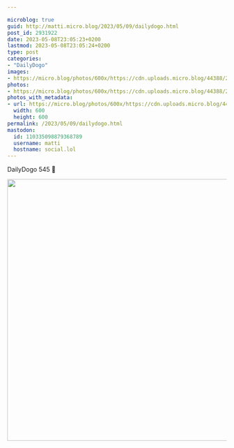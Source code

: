 ```yaml
---

microblog: true
guid: http://matti.micro.blog/2023/05/09/dailydogo.html
post_id: 2931922
date: 2023-05-08T23:05:23+0200
lastmod: 2023-05-08T23:05:24+0200
type: post
categories:
- "DailyDogo"
images:
- https://micro.blog/photos/600x/https://cdn.uploads.micro.blog/44388/2023/00de126ea2.jpg
photos:
- https://micro.blog/photos/600x/https://cdn.uploads.micro.blog/44388/2023/00de126ea2.jpg
photos_with_metadata:
- url: https://micro.blog/photos/600x/https://cdn.uploads.micro.blog/44388/2023/00de126ea2.jpg
  width: 600
  height: 600
permalink: /2023/05/09/dailydogo.html
mastodon:
  id: 110335098879368789
  username: matti
  hostname: social.lol
---
```

DailyDogo 545 🐶

<img src="https://micro.blog/photos/600x/https://blog.martin-haehnel.de/uploads/2023/00de126ea2.jpg" width="600" height="600" alt="" />
